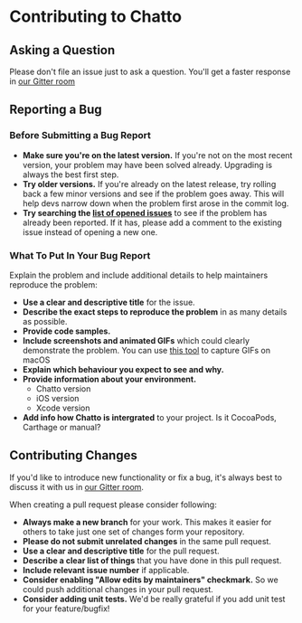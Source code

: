 # Contributing to Chatto

## Asking a Question

Please don't file an issue just to ask a question.
You'll get a faster response in [our Gitter room](https://gitter.im/chatto-framework/community)

## Reporting a Bug

### Before Submitting a Bug Report

- **Make sure you're on the latest version.** If you're not on the most recent version, your problem may have been solved already. Upgrading is always the best first step.
- **Try older versions.** If you're already on the latest release, try rolling back a few minor versions and see if the problem goes away. This will help devs narrow down when the problem first arose in the commit log.
- **Try searching the [list of opened issues](https://github.com/badoo/Chatto/issues)** to see if the problem has already been reported. If it has, please add a comment to the existing issue instead of opening a new one.

### What To Put In Your Bug Report

Explain the problem and include additional details to help maintainers reproduce the problem:

- **Use a clear and descriptive title** for the issue.
- **Describe the exact steps to reproduce the problem** in as many details as possible.
- **Provide code samples.**
- **Include screenshots and animated GIFs** which could clearly demonstrate the problem. You can use [this tool](https://www.cockos.com/licecap/) to capture GIFs on macOS
- **Explain which behaviour you expect to see and why.**
- **Provide information about your environment.**
    - Chatto version
    - iOS version
    - Xcode version
- **Add info how Chatto is intergrated** to your project. Is it CocoaPods, Carthage or manual?

## Contributing Changes

If you'd like to introduce new functionality or fix a bug, it's always best to discuss it with us in [our Gitter room](https://gitter.im/chatto-framework/community).

When creating a pull request please consider following:

- **Always make a new branch** for your work. This makes it easier for others to take just one set of changes form your repository.
- **Please do not submit unrelated changes** in the same pull request.
- **Use a clear and descriptive title** for the pull request.
- **Describe a clear list of things** that you have done in this pull request.
- **Include relevant issue number** if applicable.
- **Consider enabling "Allow edits by maintainers" checkmark.** So we could push additional changes in your pull request.
- **Consider adding unit tests.** We'd be really grateful if you add unit test for your feature/bugfix!

